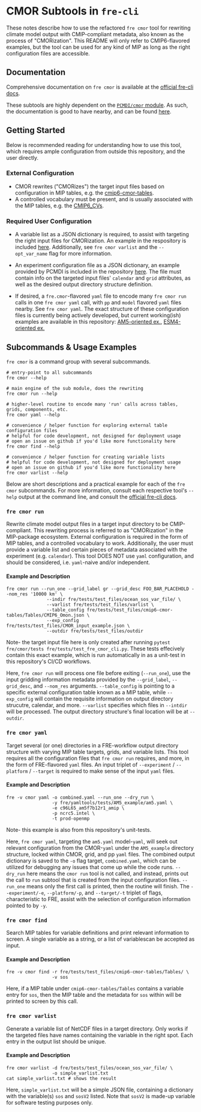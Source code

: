 # CMOR Subtools in `fre-cli`

These notes describe how to use the refactored `fre cmor` tool for rewriting climate model output with CMIP-compliant metadata,
also known as the process of "CMORization". This README will only refer to CMIP6-flavored examples, but the tool can be used for
any kind of MIP as long as the right configuration files are accessible.


## Documentation

Comprehensive documentation on `fre cmor` is available at the
[official fre-cli docs](https://noaa-gfdl.readthedocs.io/projects/fre-cli/en/latest/usage.html#cmorize-postprocessed-output).

These subtools are highly dependent on the [`PCMDI/cmor` module](https://github.com/pcmdi/cmor). As such, the documentation is
good to have nearby, and can be found [here](http://cmor.llnl.gov/).


## Getting Started

Below is recommended reading for understanding how to use this tool, which requires ample configuration from outside this
repository, and the user directly.


### External Configuration

- CMOR rewrites ("CMORizes") the target input files based on configuration in MIP tables,
  e.g. the [cmip6-cmor-tables](https://github.com/pcmdi/cmip6-cmor-tables).
- A controlled vocabulary must be present, and is usually associated with the MIP tables,
  e.g. the [CMIP6_CVs](https://github.com/WCRP-CMIP/CMIP6_CVs).


### Required User Configuration

- A variable list as a JSON dictionary is required, to assist with targeting the right input files for CMORization. An example
  in the respository is included [here](https://github.com/NOAA-GFDL/fre-cli/blob/main/fre/tests/test_files/CMORbite_var_list.json).
  Additionally, see `fre cmor varlist` and the `--opt_var_name` flag for more information.

- An experiment configuration file as a JSON dictionary, an example provided by PCMDI is included in the repository
  [here](https://github.com/NOAA-GFDL/fre-cli/blob/main/fre/tests/test_files/CMOR_input_example.json). The file must contain info on the
  targeted input files' `calendar` and `grid` attributes, as well as the desired output directory structure definition.

- If desired, a `fre.cmor`-flavored `yaml` file to encode many `fre cmor run` calls in one `fre cmor yaml` call, with `pp` and
  `model` flavored `yaml` files nearby. See `fre cmor yaml`. The exact structure of these configuration files is currently being actively
  developed, but current working(ish) examples are available in this repository:
  [AM5-oriented ex.](https://github.com/NOAA-GFDL/fre-cli/blob/main/fre/yamltools/tests/AM5_example/cmor_yamls/cmor.am5.yaml),
  [ESM4-oriented ex.](http://github.com/NOAA-GFDL/fre-cli/blob/main/fre/yamltools/tests/esm4_cmip6_ex/esm4_cmip6.yaml)


## Subcommands & Usage Examples

`fre cmor` is a command group with several subcommands.

```
# entry-point to all subcommands
fre cmor --help

# main engine of the sub module, does the rewriting
fre cmor run --help

# higher-level routine to encode many 'run' calls across tables, grids, components, etc.
fre cmor yaml --help

# convenience / helper function for exploring external table configuration files
# helpful for code development, not designed for deployment usage
# open an issue on github if you'd like more functionality here
fre cmor find --help

# convenience / helper function for creating variable lists
# helpful for code development, not designed for deployment usage
# open an issue on github if you'd like more functionality here
fre cmor varlist --help 
```

Below are short descriptions and a practical example for each of the `fre cmor` subcommands. For more information, consult each
respective tool's `--help` output at the command line, and consult the
[official fre-cli docs](https://noaa-gfdl.readthedocs.io/projects/fre-cli/en/latest/usage.html#cmorize-postprocessed-output).


### `fre cmor run`

Rewrite climate model output files in a target input directory to be CMIP-compliant. This rewriting process is referred to as
"CMORization" in the MIP-package ecosystem. External configuration is required in the form of MIP tables, and a controlled vocabulary
to work. Additionally, the user must provide a variable list and certain pieces of metadata associated with the experiment (e.g.
`calendar`). This tool DOES NOT use `yaml` configuration, and should be considered, i.e. `yaml`-naive and/or independent.


#### Example and Description
```
fre cmor run --run_one --grid_label gr --grid_desc FOO_BAR_PLACEHOLD --nom_res '10000 km' \
               --indir fre/tests/test_files/ocean_sos_var_file/ \
               --varlist fre/tests/test_files/varlist \
               --table_config fre/tests/test_files/cmip6-cmor-tables/Tables/CMIP6_Omon.json \
               --exp_config fre/tests/test_files/CMOR_input_example.json \
               --outdir fre/tests/test_files/outdir
```

Note- the target input file here is only created after running `pytest fre/cmor/tests fre/tests/test_fre_cmor_cli.py`. These tests
effecively contain this exact example, which is run automatically in as a unit-test in this repository's CI/CD workflows.

Here, `fre cmor run` will process one file before exiting (`--run_one`), use the input gridding information metadata provided by the
`--grid_label`, `--grid_desc`, and `--nom_res` arguments. `--table_config` is pointing to a specific external configuration table known
as a MIP table, while `--exp_config` will contain the requisite information on output directory strucutre, calendar, and more. `--varlist`
specifies which files in `--intdir` will be processed. The output directory structure's final location will be at `--outdir`.


### `fre cmor yaml`

Target several (or one) directories in a FRE-workflow output directory structure with varying MIP table targets, grids, and variable
lists. This tool requires all the configuration files that `fre cmor run` requires, and more, in the form of FRE-flavored `yaml` files.
An input triplet of `--experiment` / `--platform` / `--target` is required to make sense of the input `yaml` files.


#### Example and Description
```
fre -v cmor yaml -o combined.yaml --run_one --dry_run \
                 -y fre/yamltools/tests/AM5_example/am5.yaml \
				 -e c96L65_am5f7b12r1_amip \
				 -p ncrc5.intel \
				 -t prod-openmp
```

Note- this example is also from this repository's unit-tests.

Here, `fre cmor yaml`, targeting the `am5.yaml` model-`yaml`, will seek out relevant configuration from the CMOR-`yaml` under the
`AM5_example` directory structure, locked within CMOR, grid, and pp `yaml` files. The combined output dictionary is saved to the
`-o` flag target, `combined.yaml`, which can be utilized for debugging any issues that come up while the code runs. `--dry_run` here
means the `cmor run` tool is not called, and instead, prints out the call to `run` subtool that is created from the input configuration
files. `--run_one` means only the first call is printed, then the routine will finish. The `--experiment/-e`, `--platform/-p`, and
`--target/-t` triplet of flags, characteristic to FRE, assist with the selection of configuration information pointed to by `-y`. 


### `fre cmor find`

Search MIP tables for variable definitions and print relevant information to screen. A single variable as a string,
or a list of variablescan be accepted as input.


#### Example and Description
```
fre -v cmor find -r fre/tests/test_files/cmip6-cmor-tables/Tables/ \
                 -v sos
```

Here, if a MIP table under `cmip6-cmor-tables/Tables` contains a variable entry for `sos`, then the MIP table and the metadata
for `sos` within will be printed to screen by this call.



### `fre cmor varlist`

Generate a variable list of NetCDF files in a target directory. Only works if the targeted files have names containing the
variable in the right spot. Each entry in the output list should be unique.


#### Example and Description
```
fre cmor varlist -d fre/tests/test_files/ocean_sos_var_file/ \
                 -o simple_varlist.txt
cat simple_varlist.txt # shows the result
```

Here, `simple_varlist.txt` will be a simple JSON file, containing a dictionary with the variable(s) `sos` and `sosV2` listed.
Note that `sosV2` is made-up variable for software testing purposes only.

